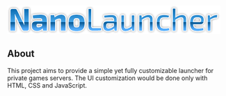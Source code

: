 
![Logo](logo.png)
## About
This project aims to provide a simple yet fully customizable launcher for private games servers. The UI customization would be done only with HTML, CSS and JavaScript.


